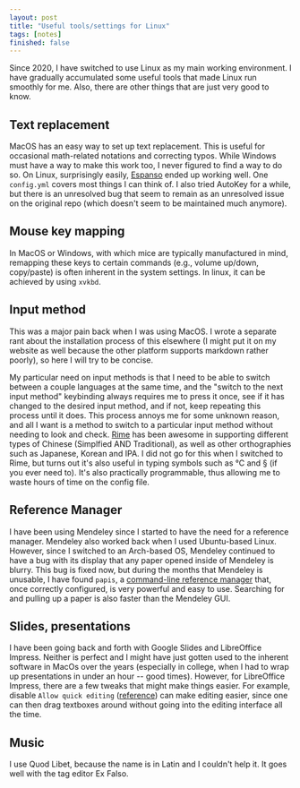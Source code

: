 ```yaml
---
layout: post
title: "Useful tools/settings for Linux"
tags: [notes]
finished: false
---
```


Since 2020, I have switched to use Linux as my main working environment. I have gradually accumulated some useful tools that made Linux run smoothly for me. Also, there are other things that are just very good to know. 

## Text replacement

MacOS has an easy way to set up text replacement. This is useful for occasional math-related notations and correcting typos. While Windows must have a way to make this work too, I never figured to find a way to do so. On Linux, surprisingly easily, [Espanso](https://espanso.org/install/) ended up working well. One `config.yml` covers most things I can think of. I also tried AutoKey for a while, but there is an unresolved bug that seem to remain as an unresolved issue on the original repo (which doesn't seem to be maintained much anymore).

## Mouse key mapping

In MacOS or Windows, with which mice are typically manufactured in mind, remapping these keys to certain commands (e.g., volume up/down, copy/paste) is often inherent in the system settings. In linux, it can be achieved by using `xvkbd`. 

## Input method

This was a major pain back when I was using MacOS. I wrote a separate rant about the installation process of this elsewhere (I might put it on my website as well because the other platform supports markdown rather poorly), so here I will try to be concise.

My particular need on input methods is that I need to be able to switch between a couple languages at the same time, and the "switch to the next input method" keybinding always requires me to press it once, see if it has changed to the desired input method, and if not, keep repeating this process until it does. This process annoys me for some unknown reason, and all I want is a method to switch to a particular input method without needing to look and check. [Rime](https://rime.im/download/#linux) has been awesome in supporting different types of Chinese (Simplfied AND Traditional), as well as other orthographies such as Japanese, Korean and IPA. I did not go for this when I switched to Rime, but turns out it's also useful in typing symbols such as ℃ and § (if you ever need to). It's also practically programmable, thus allowing me to waste hours of time on the config file. 

## Reference Manager

I have been using Mendeley since I started to have the need for a reference manager. Mendeley also worked back when I used Ubuntu-based Linux. However, since I switched to an Arch-based OS, Mendeley continued to have a bug with its display that any paper opened inside of Mendeley is blurry. This bug is fixed now, but during the months that Mendeley is unusable, I have found `papis`, a [command-line reference manager](https://github.com/papis/papis) that, once correctly configured, is very powerful and easy to use. Searching for and pulling up a paper is also faster than the Mendeley GUI.  

## Slides, presentations

I have been going back and forth with Google Slides and LibreOffice Impress. Neither is perfect and I might have just gotten used to the inherent software in MacOs over the years (especially in college, when I had to wrap up presentations in under an hour -- good times). However, for LibreOffice Impress, there are a few tweaks that might make things easier. For example, disable `Allow quick editing` ([reference](https://ask.libreoffice.org/t/cant-select-text-box-in-impress-to-move-it/60954)) can make editing easier, since one can then drag textboxes around without going into the editing interface all the time. 

## Music

I use Quod Libet, because the name is in Latin and I couldn't help it. It goes well with the tag editor Ex Falso. 
